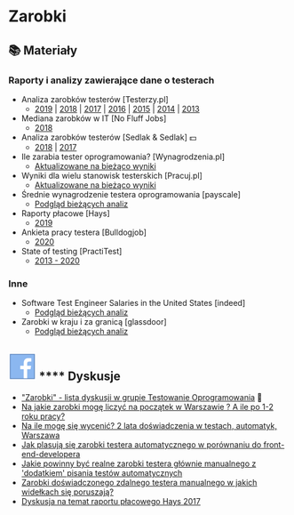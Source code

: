 # Zarobki

## 📚 Materiały

### Raporty i analizy zawierające dane o testerach

* Analiza zarobków testerów \[Testerzy.pl]
  * [2019](http://testerzy.pl/baza-wiedzy/analiza-zarobkow-testerow-2019-czesc-i) | [2018](http://www.testerzy.pl/baza-wiedzy/analiza-zarobkow-testerow-2018-czesc-i) | [2017](http://testerzy.pl/baza-wiedzy/analiza-zarobkow-testerow-2017-czesc-i) | [2016](http://testerzy.pl/baza-wiedzy/analiza-zarobkow-testerow-2016-czesc-i) | [2015](http://testerzy.pl/wiesci-ze-swiata-testerow/analiza-zarobkow-testerow-2015-czesc-i) | [2014](http://testerzy.pl/baza-wiedzy/analiza-zarobkow-testerow-2014-czesc-i) | [2013](https://testerzy.pl/wiesci-ze-swiata-testerow/analiza-zarobkow-testerow-czesc-1)
* Mediana zarobków w IT \[No Fluff Jobs]
  * [2018](https://nofluffjobs.com/blog/praca-w-it-mediana-wynagrodzen-w-zaleznosci-od-specjalnosci/)
* Analiza zarobków testerów \[Sedlak & Sedlak] 💵
  * [2018](https://wynagrodzenia.pl/artykul/zarobki-testerow-oprogramowania-w-2018-roku) | [2017](https://wynagrodzenia.pl/raport-placowy/raport-placowy-sedlak-amp-sedlak-dla-branzy-it-2017)
* Ile zarabia tester oprogramowania? \[Wynagrodzenia.pl]&#x20;
  * [Aktualizowane na bieżąco wyniki](https://wynagrodzenia.pl/moja-placa/ile-zarabia-tester-oprogramowania)
* Wyniki dla wielu stanowisk testerskich \[Pracuj.pl]
  * [Aktualizowane na bieżąco wyniki](https://zarobki.pracuj.pl/stanowiska/it-rozwoj-oprogramowania)
* Średnie wynagrodzenie testera oprogramowania \[payscale]
  * [Podgląd bieżących analiz](https://www.payscale.com/research/PL/Job=Software\_Tester/Salary)
* Raporty płacowe \[Hays]&#x20;
  * [2019](https://cloud.email.hays.com/PL\_raport)
* Ankieta pracy testera \[Bulldogjob]
  * [2020](https://bulldogjob.pl/it\_report/2020/tester)
* State of testing \[PractiTest]
  * [2013 - 2020](https://qablog.practitest.com/state-of-testing/)

### Inne

* Software Test Engineer Salaries in the United States \[indeed]
  * [Podgląd bieżących analiz](https://www.indeed.com/salaries/Software-Test-Engineer-Salaries)
* Zarobki w kraju i za granicą \[glassdoor]&#x20;
  * [Podgląd bieżących analiz](https://www.glassdoor.com/Salaries/index.htm)

## <img src=".gitbook/assets/icons8-facebook-50 (10) (1) (1) (1) (11).png" alt="" data-size="line"> **** Dyskusje

* ["Zarobki" - lista dyskusji w grupie Testowanie Oprogramowania](https://www.facebook.com/groups/141683635854223/post\_tags/?post\_tag\_id=1765794140109823\&ref=manage\_page) 🏤
* [Na jakie zarobki mogę liczyć na początek w Warszawie ? A ile po 1-2 roku pracy?](https://www.facebook.com/groups/TestowanieOprogramowania/permalink/1309418115747430/?match=emFyb2JraQ%3D%3D)&#x20;
* [Na ile mogę się wycenić? 2 lata doświadczenia w testach, automatyk, Warszawa](https://www.facebook.com/groups/TestowanieOprogramowania/permalink/1205366086152634/?match=emFyb2JraQ%3D%3D)&#x20;
* [Jak plasują się zarobki testera automatycznego w porównaniu do front-end-developera](https://www.facebook.com/groups/TestowanieOprogramowania/permalink/1202685009754075/?match=emFyb2JraQ%3D%3D)&#x20;
* [Jakie powinny być realne zarobki testera głównie manualnego z 'dodatkiem' pisania testów automatycznych](https://www.facebook.com/groups/TestowanieOprogramowania/permalink/1141912895831287/?match=emFyb2JraQ%3D%3D)&#x20;
* [Zarobki doświadczonego zdalnego testera manualnego w jakich widełkach się poruszają?](https://www.facebook.com/groups/TestowanieOprogramowania/permalink/1134230916599485/?match=emFyb2JraQ%3D%3D)&#x20;
* [Dyskusja na temat raportu płacowego Hays 2017](https://www.facebook.com/groups/TestowanieOprogramowania/permalink/1292137867475455/?match=aGF5cw%3D%3D)&#x20;
